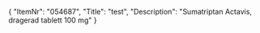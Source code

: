 {
  "ItemNr": "054687",
  "Title": "test",
  "Description": "Sumatriptan Actavis, dragerad tablett 100 mg"
}